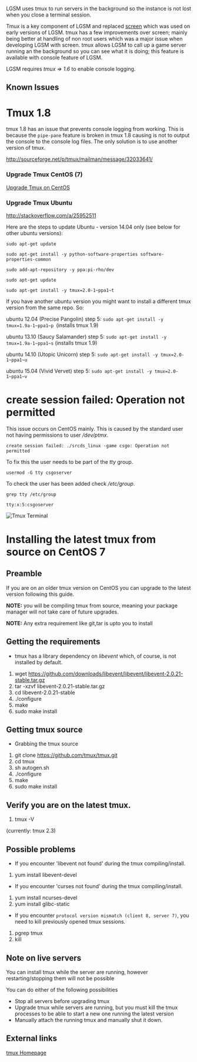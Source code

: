 
LGSM uses tmux to run servers in the background so the instance is not lost when you close a terminal session.

Tmux is a key component of LGSM and replaced [screen] which was used on early versions of LGSM. tmux has a few improvements over screen; mainly being better at handling of non root users which was a major issue when developing LGSM with screen. tmux allows LGSM to call up a game server running an the background so you can see what it is doing; this feature is available with console feature of LGSM.

LGSM requires _tmux =\> 1.6_ to enable console logging.

Known Issues
------------

Tmux 1.8
========
tmux 1.8 has an issue that prevents console logging from working. This is because the `pipe-pane` feature is broken in tmux 1.8 causing is not to output the console to the console log files. The only solution is to use another version of tmux.

<http://sourceforge.net/p/tmux/mailman/message/32033641/>

### Upgrade Tmux CentOS (7)

[Upgrade Tmux on CentOS](Tmux#installing-the-latest-tmux-from-source-on-centos-7)

### Upgrade Tmux Ubuntu

http://stackoverflow.com/a/25952511

Here are the steps to update Ubuntu - version 14.04 only (see below for other ubuntu versions):

    sudo apt-get update

    sudo apt-get install -y python-software-properties software-properties-common

    sudo add-apt-repository -y ppa:pi-rho/dev

    sudo apt-get update

    sudo apt-get install -y tmux=2.0-1~ppa1~t


If you have another ubuntu version you might want to install a different tmux version from the same repo. So:

ubuntu 12.04 (Precise Pangolin) step 5: `sudo apt-get install -y tmux=1.9a-1~ppa1~p `(installs tmux 1.9)

ubuntu 13.10 (Saucy Salamander) step 5: `sudo apt-get install -y tmux=1.9a-1~ppa1~s` (installs tmux 1.9)

ubuntu 14.10 (Utopic Unicorn) step 5: `sudo apt-get install -y tmux=2.0-1~ppa1~u`

ubuntu 15.04 (Vivid Vervet) step 5: `sudo apt-get install -y tmux=2.0-1~ppa1~v`


create session failed: Operation not permitted
==============================================
This issue occurs on CentOS mainly. This is caused by the standard user not having permissions to user _/dev/ptmx_.
```
create session failed: ./srcds_linux -game csgo: Operation not permitted
```

To fix this the user needs to be part of the _tty_ group.

```
usermod -G tty csgoserver
```
To check the user has been added check _/etc/group_.
```
grep tty /etc/group
```
```
tty:x:5:csgoserver
```

![Tmux Terminal](https://github.com/dgibbs64/linuxgsm/blob/master/images/screens/Tmux.png)

# Installing the latest tmux from source on CentOS 7
## Preamble
If you are on an older tmux version on CentOS you can upgrade to the latest version following this guide.

**NOTE:** you will be compiling tmux from source, meaning your package manager will not take care of future upgrades.

**NOTE:** Any extra requirement like git,tar is upto you to install

## Getting the requirements

* tmux has a library dependency on _libevent_ which, of course, is not installed by default. 

1. wget https://github.com/downloads/libevent/libevent/libevent-2.0.21-stable.tar.gz
2. tar -xzvf libevent-2.0.21-stable.tar.gz
3. cd libevent-2.0.21-stable
3. ./configure
4. make
5. sudo make install

## Getting tmux source

* Grabbing the tmux source

1. git clone https://github.com/tmux/tmux.git
2. cd tmux
3. sh autogen.sh
4. ./configure
5. make
6. sudo make install

## Verify you are on the latest tmux.

1. tmux -V

(currently: tmux 2.3)

## Possible problems

* If you encounter 'libevent not found' during the tmux compiling/install.

1. yum install libevent-devel

* If you encounter 'curses not found' during the tmux compiling/install.

1. yum install ncurses-devel
2. yum install glibc-static

* If you encounter `protocol version mismatch (client 8, server 7)`, you need to kill previously opened tmux sessions.

1. pgrep tmux
2. kill <pid-number>

## Note on live servers

You can install tmux while the server are running, however restarting/stopping them will not be possible

You can do either of the following possibilities

* Stop all servers before upgrading tmux
* Upgrade tmux while servers are running, but you must kill the tmux processes to be able to start a new one running the latest version
* Manually attach the running tmux and manually shut it down.

External links
--------------

[tmux Homepage][]

  [LGSM Console using tmux]: Tmux.PNG‎ "fig:LGSM Console using tmux"
  [screen]: http://en.wikipedia.org/wiki/GNU_Screen
  [tmux Homepage]: https://tmux.github.io/